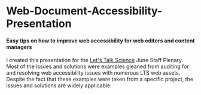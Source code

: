 <h1> Web-Document-Accessibility-Presentation </h1>
<h4>Easy tips on how to improve web accessibility for web editors and content managers</h4>

<p>I created this presentation for the <a href="http://letstalkscience.ca">Let's Talk Science</a> June Staff Plenary. Most of the issues and solutions were examples
gleaned from auditing for and resolving web accessibility issues with numerous LTS web assets. Despite the fact that these examples were taken from a specific project, the issues and solutions are widely applicable.</p>
